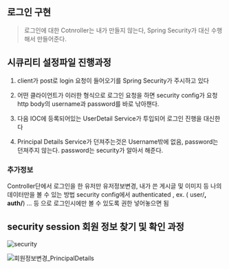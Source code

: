## 로그인 구현

>로그인에 대한 Cotnroller는 내가 만들지 않는다, Spring Security가 대신 수행해서 만들어준다.

## 시큐리티 설정파일 진행과정

1. client가 post로 login 요청이 들어오기를 Spring Security가 주시하고 있다

2. 어떤 클라이언트가 이러한 형식으로 로그인 요청을 하면 security config가 요청 http body의 username과 password를 바로 낚아챈다.

3. 다음 IOC에 등록되어있는 UserDetail Service가 투입되어 로그인 진행을 대신한다

4. Principal Details Service가 던져주는것은 Username밖에 없음, password는 던져주지 않는다.
password는 security가 알아서 해준다.



### 추가정보

Controller단에서 로그인을 한 유저만 유저정보변경, 내가 쓴 게시글 및 이미지 등 나의 데이터만을 볼 수 있는 방법
security config에서 authenticated , ex. ( user/**, auth/**) ... 등 으로 로그인시에만 볼 수 있도록 권한 넣어놓으면 됨

## security session 회원 정보 찾기 및 확인 과정

![security](https://user-images.githubusercontent.com/99226598/189664808-fba7701c-fa6f-4726-beb3-ce7decd4dbfd.jpg)


![회원정보변경_PrincipalDetails](https://user-images.githubusercontent.com/99226598/189664991-c061a828-d2a0-4796-9732-44f910bf8668.PNG)

